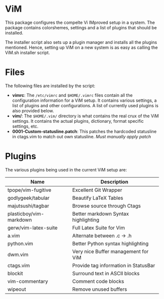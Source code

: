 ViM
===

This package configures the compelte Vi IMproved setup in a system. The package
contains colorshemes, settings and a list of plugins that should be installed.

The installer script also sets up a plugin manager and installs all the plugins
mentioned. Hence, setting up ViM on a new system is as easy as calling the
ViM.sh installer script.

Files
=====

The following files are installed by the script:

  * **vimrc**: The `/etc/vimrc` and `$HOME/.vimrc` files contain all the
configuration information for a ViM setup. It contains various settings,
a list of plugins and other configurations. A list of currently used
plugins is also provided below.
  * **vim/**: The `$HOME/.vim/` directory is what contains the real crux of the
ViM settings. It contains the actual plugins, dictionary, format specific
settings, etc.
  * **0001-Custom-statusline.patch**: This patches the hardcoded statusline in
ctags.vim to match out own statusline. _Must manually apply patch_

Plugins
=======

The various plugins being used in the current ViM setup are:

| Name                    | Description                         |
|-------------------------|-------------------------------------|
| tpope/vim-fugitive      | Excellent Git Wrapper               |
| godlygeek/tabular       | Beautify LaTeX Tables               |
| majutsushi/tagbar       | Browse source through Ctags         |
| plasticboy/vim-markdown | Better markdown Syntax highlighting |
| gerw/vim-latex-suite    | Full Latex Suite for Vim            |
| a.vim                   | Alternate between .c -> .h          |
| python.vim              | Better Python syntax highlighting   |
| dwm.vim                 | Very nice Buffer management for ViM |
| ctags.vim               | Provide tag information in StatusBar|
| blockit                 | Surround text in ASCII blocks       |
| vim-commentary          | Comment code blocks                 |
| wipeout                 | Remove unused buffers               |
